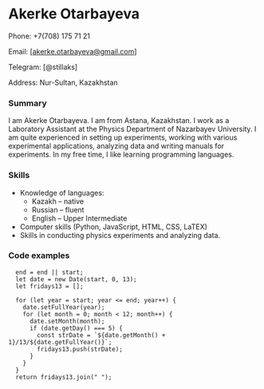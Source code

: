 # Akerke Otarbayeva

Phone: +7(708) 175 71 21 

Email: [akerke.otarbayeva@gmail.com]

Telegram: [@stillaks]

Address: Nur-Sultan, Kazakhstan

### Summary
I am Akerke Otarbayeva. I am from Astana, Kazakhstan. I work as a Laboratory Assistant at the Physics Department of Nazarbayev University. I am quite experienced in setting up experiments, working with various experimental applications, analyzing data and writing manuals for experiments. In my free time, I like learning programming languages.

### Skills 
- Knowledge of languages:  
  - Kazakh – native 
  - Russian – fluent 
  - English – Upper Intermediate
- Computer skills (Python, JavaScript, HTML, CSS, LaTEX)
- Skills in conducting physics experiments and analyzing data.

### Code examples
```function fridayTheThirteenths(start, end) {
  end = end || start;
  let date = new Date(start, 0, 13);
  let fridays13 = [];

  for (let year = start; year <= end; year++) {
    date.setFullYear(year);
    for (let month = 0; month < 12; month++) {
      date.setMonth(month);
      if (date.getDay() === 5) {
        const strDate = `${date.getMonth() + 1}/13/${date.getFullYear()}`;
        fridays13.push(strDate);
      }
    }
  }
  return fridays13.join(" ");
```